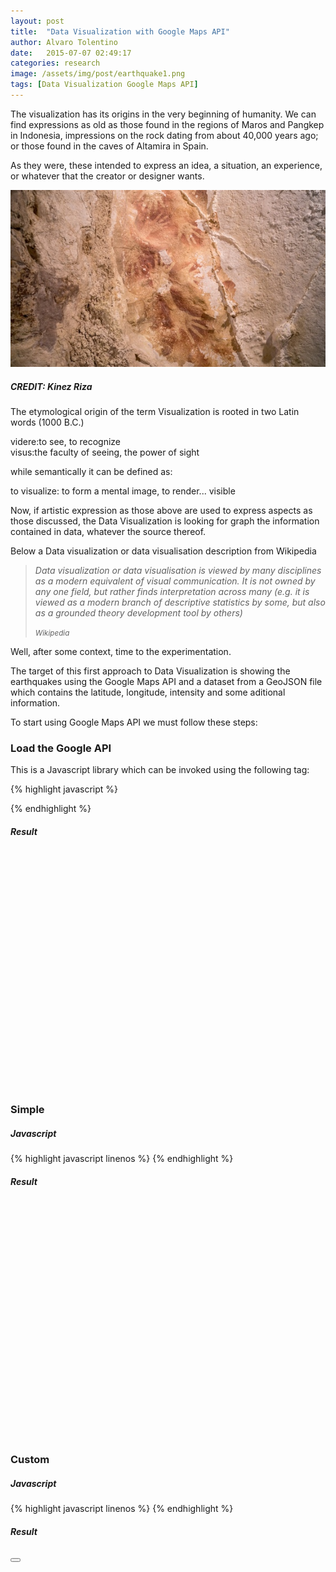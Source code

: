 ```yaml
---
layout: post
title:  "Data Visualization with Google Maps API"
author: Alvaro Tolentino
date:   2015-07-07 02:49:17
categories: research
image: /assets/img/post/earthquake1.png
tags: [Data Visualization Google Maps API]
---
```

The  visualization has its origins in the very beginning of humanity. We can find expressions as old as those found in the regions of Maros and Pangkep in Indonesia, impressions on the rock dating from about 40,000 years ago; or those found in the caves of Altamira in Spain.

As they were, these intended to express an idea, a situation, an experience, or whatever that the creator or designer wants. 

<img src="/assets/img/post/cave-art-hand-stencils.jpg" class="img-responsive img-bordered img-center" alt="image">
<h5>CREDIT: Kinez Riza</h5>


The etymological origin of the term Visualization is rooted in two Latin words (1000 B.C.)

<div class="tag-box tag-box-v2 box-shadow shadow-effect-1">
  <span class="color-blue">videre</span>:to see, to recognize<br/>
  <span class="color-blue">visus</span>:the faculty of seeing, the power of sight
</div>

while semantically it can be defined as:

<div class="tag-box tag-box-v2 box-shadow shadow-effect-1">
  <span class="color-blue">to visualize</span>: to form a mental image, to render... visible
</div>


Now, if artistic expression as those above are used to express aspects as those discussed, the Data Visualization is looking for graph the information contained in data, whatever the source thereof.

Below a Data visualization or data visualisation description from Wikipedia


<blockquote class="text-right bq-dark margin-bottom-50">
  <p><em> 
  Data visualization or data visualisation is viewed by many disciplines as a modern equivalent of visual communication. It is not owned by any one field, but rather finds interpretation across many (e.g. it is viewed as a modern branch of descriptive statistics by some, but also as a grounded theory development tool by others)</em></p>
  <small> <em>
    Wikipedia
  </em> </small>  
</blockquote>

Well, after some context, time to the experimentation.

The target of this first approach to Data Visualization is showing the earthquakes using the Google Maps API and a dataset from a GeoJSON file which contains the latitude, longitude, intensity and some aditional information.

To start using Google Maps API we must follow these steps:

<h3>Load the Google API</h3>
This is a Javascript library which can be invoked using the following tag:

{% highlight javascript %}
  <script src="https://maps.googleapis.com/maps/api/js"/>
{% endhighlight %}

Additionally we can use the API key in the URL.

{% highlight javascript %}
  <script src="https://maps.googleapis.com/maps/api/js?key=YOUR_KEY"/>
{% endhighlight %}

<h3>Create the container</h3>
Where the map will be displayed.

{% highlight html%}
  <div id="map-canvas" style="width:800px;height:380px;"></div>
{% endhighlight %}

<h3>Create the Map object</h3>

{% highlight javascript%}
  var map;
  map = new google.maps.Map(document.getElementById('map-canvas'), {
    center: { lat: 20, lng: -160 },
{% endhighlight %}


<h3>Add a Event Listener</h3>

{% highlight javascript%}
  google.maps.event.addDomListener(window, 'load', initialize);
{% endhighlight %}

But it can also be expressed as follows:

{% highlight javascript%}
google.maps.event.addDomListener(window, 'load', function() {
  map = new google.maps.Map(document.getElementById('map-canvas'), {
    center: { lat: 20, lng: -160 },
    zoom: 2
  });
{% endhighlight %}

<h3>Load the data from a Geojson file</h3>

{% highlight javascript%}
  map.data.loadGeoJson('/data/earthquake.geojson');
{% endhighlight %}

Below three examples of the use of Google Maps API

<h3>Default</h3>
<h5>Javascript</h5>
{% highlight javascript linenos %}
<script>
    var map;

    google.maps.event.addDomListener(window, 'load', function () {
        map = new google.maps.Map(document.getElementById('map-canvas1'), {
            center: { lat: 28, lng: 15 },
            zoom: 2
        });

        map.data.loadGeoJson('/data/earthquake.geojson');
    });
</script>
{% endhighlight %}

<h5>Result</h5>
<div id="map-canvas1" style="width:auto;height:380px;"></div>


<h3>Simple</h3>
<h5>Javascript</h5>
{% highlight javascript linenos %}
<script>
    var map;

    google.maps.event.addDomListener(window, 'load', function () {
        map = new google.maps.Map(document.getElementById('map-canvas2'), {
            center: { lat: 28, lng: 15 },
            zoom: 2
        });

        map.data.loadGeoJson('/data/earthquake.geojson');

        map.data.setStyle(function (feature) {
            var mag = Math.pow(feature.getProperty('magnitude'), 2);
            return ({
                icon: {
                    path: google.maps.SymbolPath.CIRCLE,
                    scale: mag,
                    fillColor: '#f00',
                    fillOpacity: 0.35,
                    strokeWeight: 0.5
                }
            });
        });
    });
</script>
{% endhighlight %}

<h5>Result</h5>
<div id="map-canvas2" style="width:auto;height:380px;"></div>


<h3>Custom</h3>
<h5>Javascript</h5>
{% highlight javascript linenos %}
<script>
    var map;
    var mapStyle = [{
        'featureType': 'all',
        'elementType': 'all',
        'stylers': [{ 'visibility': 'on' }]
    }, {
        'featureType': 'landscape',
        'elementType': 'geometry',
        'stylers': [{ 'visibility': 'on' }, { 'color': '#fcfcfc' }]
    }, {
        'featureType': 'water',
        'elementType': 'labels',
        'stylers': [{ 'visibility': 'on' }]
    }, {
        'featureType': 'water',
        'elementType': 'geometry',
        'stylers': [{ 'visibility': 'on' }, { 'hue': '#5f94ff' }, { 'lightness': 60 }]
    }];

    google.maps.event.addDomListener(window, 'load', initialize());

    function initialize() {
        map = new google.maps.Map(document.getElementById('map-canvas3'), {
            center: { lat: 28, lng: 15 },
            zoom: 2
        });
        map.data.setStyle(styleFeature);
        map.data.loadGeoJson('/data/earthquake.geojson');
    }

    function styleFeature(feature) {
        var low = [151, 83, 34];   // color of mag 1.0
        var high = [5, 69, 54];  // color of mag 6.0 and above
        var minMag = 1.0;
        var maxMag = 8.0;

        // fraction represents where the value sits between the min and max
        var fraction = (Math.min(feature.getProperty('magnitude'), maxMag) - minMag) /
            (maxMag - minMag);

        var color = interpolateHsl(low, high, fraction);

        return {
            icon: {
                path: google.maps.SymbolPath.CIRCLE,
                strokeWeight: 0.5,
                strokeColor: '#fff',
                fillColor: color,
                fillOpacity: 2 / feature.getProperty('magnitude'),
                // while an exponent would technically be correct, quadratic looks nicer
                scale: Math.pow(feature.getProperty('magnitude'), 2)
            },
            zIndex: Math.floor(feature.getProperty('magnitude'))
        };
    }

    function interpolateHsl(lowHsl, highHsl, fraction) {
        var color = [];
        for (var i = 0; i < 3; i++) {
            // Calculate color based on the fraction.
            color[i] = (highHsl[i] - lowHsl[i]) * fraction + lowHsl[i];
        }

        return 'hsl(' + color[0] + ',' + color[1] + '%,' + color[2] + '%)';
    }
</script>
{% endhighlight %}

<h5>Result</h5>
<button type="button" class="btn-u btn-u-red" onclick="loadMap3()">
  <i class="icon-custom icon-sm rounded-x icon-bg-u icon-line icon-rocket"></i>
</button>

<script src="https://maps.googleapis.com/maps/api/js?key=AIzaSyDeo37ZEPzpUI8AHly34EFA4We-irhnOJA"></script>

<script>
    var map;

    google.maps.event.addDomListener(window, 'load', function () {
        map = new google.maps.Map(document.getElementById('map-canvas1'), {
            center: { lat: 28, lng: 15 },
            zoom: 2
        });

        map.data.loadGeoJson('/data/earthquake.geojson');
    });
</script>

<script>
    var map;

    google.maps.event.addDomListener(window, 'load', function () {
        map = new google.maps.Map(document.getElementById('map-canvas2'), {
            center: { lat: 28, lng: 15 },
            zoom: 2
        });

        map.data.loadGeoJson('/data/earthquake.geojson');

        map.data.setStyle(function (feature) {
            var mag = Math.pow(feature.getProperty('magnitude'), 2);
            return ({
                icon: {
                    path: google.maps.SymbolPath.CIRCLE,
                    scale: mag,
                    fillColor: '#f00',
                    fillOpacity: 0.35,
                    strokeWeight: 0.5
                }
            });
        });
    });
</script>

<script>
    var map;
    var mapStyle = [{
        'featureType': 'all',
        'elementType': 'all',
        'stylers': [{ 'visibility': 'on' }]
    }, {
        'featureType': 'landscape',
        'elementType': 'geometry',
        'stylers': [{ 'visibility': 'on' }, { 'color': '#fcfcfc' }]
    }, {
        'featureType': 'water',
        'elementType': 'labels',
        'stylers': [{ 'visibility': 'on' }]
    }, {
        'featureType': 'water',
        'elementType': 'geometry',
        'stylers': [{ 'visibility': 'on' }, { 'hue': '#5f94ff' }, { 'lightness': 60 }]
    }];

    google.maps.event.addDomListener(window, 'load', initialize());

    function initialize() {
        map = new google.maps.Map(document.getElementById('map-canvas3'), {
            center: { lat: 28, lng: 15 },
            zoom: 2
        });
        map.data.setStyle(styleFeature);
        
    }

    function loadMap3() {
        map.data.loadGeoJson('/data/earthquake.geojson');
    }

    function styleFeature(feature) {
        var low = [151, 83, 34];   // color of mag 1.0
        var high = [5, 100, 54];  // color of mag 6.0 and above
        var minMag = 1.0;
        var maxMag = 8.0;

        // fraction represents where the value sits between the min and max
        var fraction = (Math.min(feature.getProperty('magnitude'), maxMag) - minMag) /
            (maxMag - minMag);

        var color = interpolateHsl(low, high, fraction);

        return {
            icon: {
                path: google.maps.SymbolPath.CIRCLE,
                strokeWeight: 0.5,
                strokeColor: '#fff',
                fillColor: color,
                fillOpacity: 2 / feature.getProperty('magnitude'),
                // while an exponent would technically be correct, quadratic looks nicer
                scale: Math.pow(feature.getProperty('magnitude'), 2)
            },
            zIndex: Math.floor(feature.getProperty('magnitude'))
        };
    }

    function interpolateHsl(lowHsl, highHsl, fraction) {
        var color = [];
        for (var i = 0; i < 3; i++) {
            // Calculate color based on the fraction.
            color[i] = (highHsl[i] - lowHsl[i]) * fraction + lowHsl[i];
        }

        return 'hsl(' + color[0] + ',' + color[1] + '%,' + color[2] + '%)';
    }
</script>
